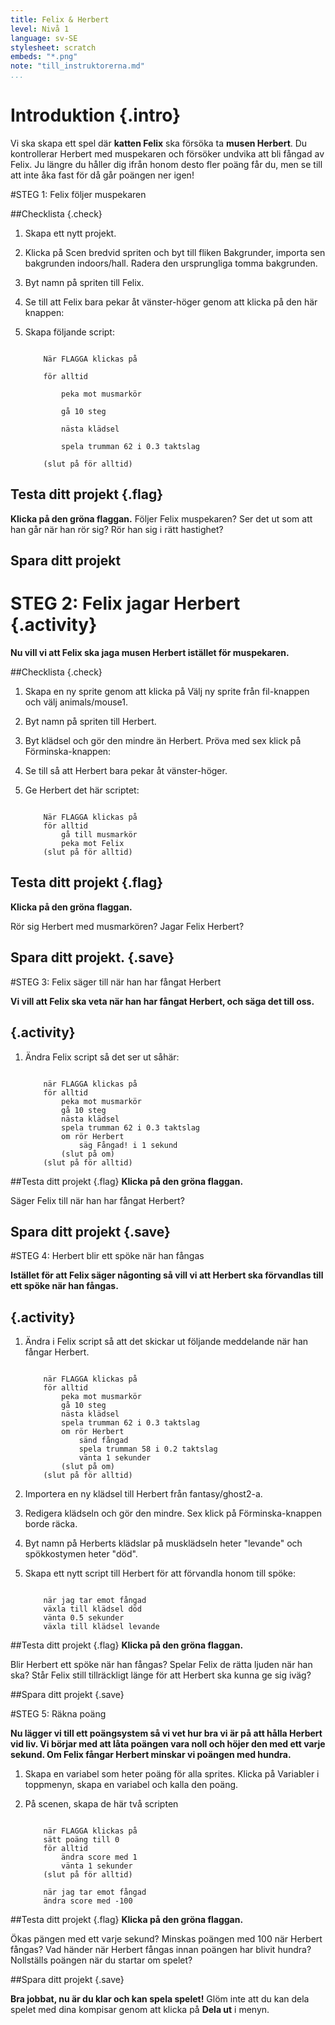 ```yaml
---
title: Felix & Herbert
level: Nivå 1
language: sv-SE
stylesheet: scratch
embeds: "*.png"
note: "till_instruktorerna.md"
...
```


# Introduktion {.intro}

Vi ska skapa ett spel där __katten Felix__ ska försöka ta __musen Herbert__. Du kontrollerar Herbert med muspekaren och försöker undvika att bli fångad av Felix. Ju längre du håller dig ifrån honom desto fler poäng får du, men se till att inte åka fast för då går poängen ner igen!

#STEG 1: Felix följer muspekaren

##Checklista {.check}

1. Skapa ett nytt projekt.
2. Klicka på Scen bredvid spriten och byt till fliken Bakgrunder, importa sen bakgrunden indoors/hall. Radera den ursprungliga tomma bakgrunden.
3. Byt namn på spriten till Felix.
4. Se till att Felix bara pekar åt vänster-höger genom att klicka på den här knappen:
5. Skapa följande script:

    ```scratch

        När FLAGGA klickas på

        för alltid

            peka mot musmarkör

            gå 10 steg

            nästa klädsel

            spela trumman 62 i 0.3 taktslag

        (slut på för alltid)
    ```
		
## Testa ditt projekt {.flag}
__Klicka på den gröna flaggan.__
Följer Felix muspekaren? Ser det ut som att han går när han rör sig? Rör han sig i rätt hastighet?

## Spara ditt projekt

# STEG 2: Felix jagar Herbert {.activity}

__Nu vill vi att Felix ska jaga musen Herbert istället för muspekaren.__

##Checklista {.check}

1. Skapa en ny sprite genom att klicka på Välj ny sprite från fil-knappen och välj animals/mouse1.
2. Byt namn på spriten till Herbert.
3. Byt klädsel och gör den mindre än Herbert.
Pröva med sex klick på Förminska-knappen:
4. Se till så att Herbert bara pekar åt vänster-höger.
5. Ge Herbert det här scriptet:

    ```scratch
        
        När FLAGGA klickas på
        för alltid
            gå till musmarkör
            peka mot Felix
        (slut på för alltid)
    ```

## Testa ditt projekt {.flag}
__Klicka på den gröna flaggan.__

Rör sig Herbert med musmarkören? Jagar Felix Herbert?

## Spara ditt projekt. {.save}

#STEG 3: Felix säger till när han har fångat Herbert

__Vi vill att Felix ska veta när han har fångat Herbert, och säga det till oss.__

## {.activity}

1. Ändra Felix script så det ser ut såhär:

    ```scratch
        
        när FLAGGA klickas på
        för alltid
            peka mot musmarkör
            gå 10 steg
            nästa klädsel
            spela trumman 62 i 0.3 taktslag
            om rör Herbert
                säg Fångad! i 1 sekund
            (slut på om)
        (slut på för alltid)
    ```

##Testa ditt projekt {.flag}
__Klicka på den gröna flaggan.__

Säger Felix till när han har fångat Herbert?

## Spara ditt projekt {.save}

#STEG 4: Herbert blir ett spöke när han fångas

__Istället för att Felix säger någonting så vill vi att Herbert ska förvandlas till ett spöke när han fångas.__

## {.activity}

1. Ändra i Felix script så att det skickar ut följande meddelande när han fångar Herbert.

    ```scratch
        
        när FLAGGA klickas på
        för alltid
            peka mot musmarkör
            gå 10 steg
            nästa klädsel
            spela trumman 62 i 0.3 taktslag
            om rör Herbert
                sänd fångad
                spela trumman 58 i 0.2 taktslag
                vänta 1 sekunder
            (slut på om)
        (slut på för alltid)
    ```

2. Importera en ny klädsel till Herbert från fantasy/ghost2-a.
3. Redigera klädseln och gör den mindre.
Sex klick på Förminska-knappen borde räcka.
4. Byt namn på Herberts klädslar på musklädseln heter "levande" och spökkostymen heter "död".
5. Skapa ett nytt script till Herbert för att förvandla honom till spöke:

    ```scratch
        
        när jag tar emot fångad
        växla till klädsel död
        vänta 0.5 sekunder
        växla till klädsel levande
    ```
	
##Testa ditt projekt {.flag}
__Klicka på den gröna flaggan.__

Blir Herbert ett spöke när han fångas?
Spelar Felix de rätta ljuden när han ska?
Står Felix still tillräckligt länge för att Herbert ska kunna ge sig iväg?

##Spara ditt projekt {.save}

#STEG 5: Räkna poäng

__Nu lägger vi till ett poängsystem så vi vet hur bra vi är på att hålla Herbert vid liv.
Vi börjar med att låta poängen vara noll och höjer den med ett varje sekund. Om Felix fångar Herbert minskar vi poängen med hundra.__

1. Skapa en variabel som heter poäng för alla sprites. Klicka på Variabler i toppmenyn, skapa en variabel och kalla den poäng.
2. På scenen, skapa de här två scripten

    ```scratch
        
        när FLAGGA klickas på
        sätt poäng till 0
        för alltid
            ändra score med 1
            vänta 1 sekunder
        (slut på för alltid)
        
        när jag tar emot fångad
        ändra score med -100
    ```
	
##Testa ditt projekt {.flag}
__Klicka på den gröna flaggan.__

Ökas pängen med ett varje sekund?
Minskas poängen med 100 när Herbert fångas?
Vad händer när Herbert fångas innan poängen har blivit hundra? Nollställs poängen när du startar om spelet?

##Spara ditt projekt {.save}

__Bra jobbat, nu är du klar och kan spela spelet!__
Glöm inte att du kan dela spelet med dina kompisar genom att klicka på __Dela ut__ i menyn.
